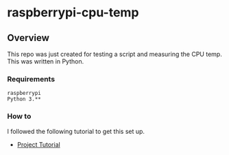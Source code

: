# raspberrypi-cpu-temp


## Overview
This repo was just created for testing a script and measuring the CPU temp.
This was written in Python.

### Requirements
```
raspberrypi
Python 3.**
```

### How to
I followed the following tutorial to get this set up.  
* [Project Tutorial](https://projects.raspberrypi.org/en/projects/temperature-log_)
